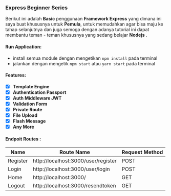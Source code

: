 ### Express Beginner Series

Berikut ini adalah **Basic** penggunaan **Framework Express** yang dimana ini saya buat khususnya untuk **Pemula**, untuk memudahkan agar bisa maju ke tahap selanjutnya dan juga semoga dengan adanya tutorial ini dapat membantu teman - teman khususnya yang sedang belajar **Nodejs** .

#### Run Application:

- install semua module dengan mengetikan `npm install` pada terminal
- jalankan dengan mengetik `npm start` atau `yarn start` pada terminal

#### Features:

- [x] **Template Engine**
- [x] **Authentication Passport**
- [x] **Auth Middleware JWT**
- [x] **Validation Form**
- [x] **Private Route**
- [x] **File Upload**
- [x] **Flash Message**
- [x] **Any More**

#### Endpoit Routes :

| Name | Route Name | Request Method |
| -----| -----------| ---------------|
| Register | http://localhost:3000/user/register | POST
| Login | http://localhost:3000/user/login | POST
| Home | http://localhost:3000/ | GET
| Logout | http://localhost:3000/resendtoken | GET
